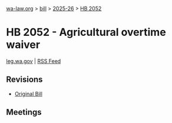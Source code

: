 [wa-law.org](/) > [bill](/bill/) > [2025-26](/bill/2025-26/) > [HB 2052](/bill/2025-26/hb/2052/)

# HB 2052 - Agricultural overtime waiver
[leg.wa.gov](https://app.leg.wa.gov/billsummary?BillNumber=2052&Year=2025&Initiative=false) | [RSS Feed](./rss.xml)

## Revisions
* [Original Bill](1/)

## Meetings